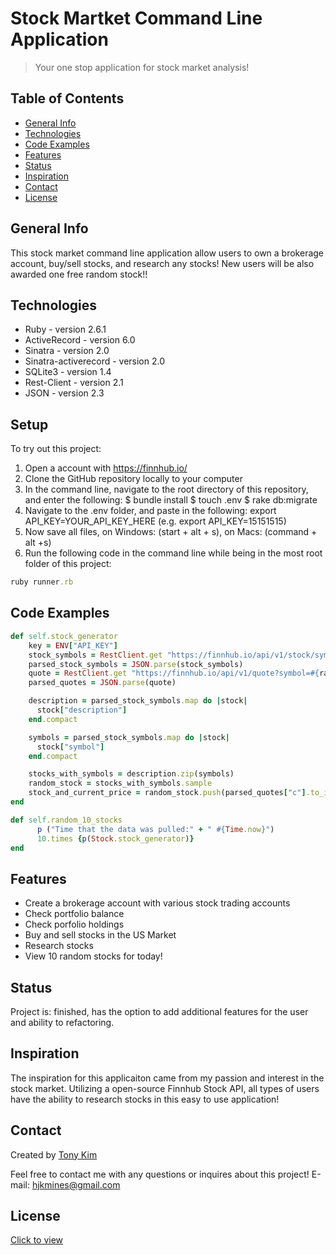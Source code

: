 # Stock Martket Command Line Application 
> Your one stop application for stock market analysis!

## Table of Contents 
* [General Info](#general-info)
* [Technologies](#technologies)
* [Code Examples](#code-examples)
* [Features](#features)
* [Status](#status)
* [Inspiration](#inspiration)
* [Contact](#contact)
* [License](#license)

## General Info 
This stock market command line application allow users to own a brokerage account, buy/sell stocks, and research any stocks! New users will be also awarded one free random stock!!

## Technologies
* Ruby - version 2.6.1
* ActiveRecord - version 6.0
* Sinatra - version 2.0
* Sinatra-activerecord - version 2.0
* SQLite3 - version 1.4
* Rest-Client - version 2.1
* JSON - version 2.3

## Setup 
To try out this project: 
1. Open a account with https://finnhub.io/
1. Clone the GitHub repository locally to your computer
1. In the command line, navigate to the root directory of this repository, and enter the following: 
  $ bundle install 
  $ touch .env 
  $ rake db:migrate
1. Navigate to the .env folder, and paste in the following: 
  export API_KEY=YOUR_API_KEY_HERE (e.g. export API_KEY=15151515)
1. Now save all files, on Windows: (start + alt + s), on Macs: (command + alt +s)
1. Run the following code in the command line while being in the most root folder of this project: 
```ruby
ruby runner.rb
```
## Code Examples
```ruby
def self.stock_generator 
    key = ENV["API_KEY"]
    stock_symbols = RestClient.get "https://finnhub.io/api/v1/stock/symbol?exchange=US&token=#{key}"
    parsed_stock_symbols = JSON.parse(stock_symbols)
    quote = RestClient.get "https://finnhub.io/api/v1/quote?symbol=#{random_stock[1]}&token=#{key}"
    parsed_quotes = JSON.parse(quote)

    description = parsed_stock_symbols.map do |stock|
      stock["description"]
    end.compact 

    symbols = parsed_stock_symbols.map do |stock|
      stock["symbol"]
    end.compact 

    stocks_with_symbols = description.zip(symbols)
    random_stock = stocks_with_symbols.sample 
    stock_and_current_price = random_stock.push(parsed_quotes["c"].to_i)
end 
```

```ruby
def self.random_10_stocks 
      p ("Time that the data was pulled:" + " #{Time.now}")
      10.times {p(Stock.stock_generator)}
end 
```

## Features
* Create a brokerage account with various stock trading accounts 
* Check portfolio balance
* Check porfolio holdings 
* Buy and sell stocks in the US Market 
* Research stocks 
* View 10 random stocks for today!

## Status
Project is: finished, has the option to add additional features for the user and ability to refactoring. 

## Inspiration
The inspiration for this applicaiton came from my passion and interest in the stock market. Utilizing a open-source Finnhub Stock API, all types of users have the ability to research stocks in this easy to use application!

## Contact
Created by [Tony Kim](https://www.linkedin.com/in/hyung-kim/)

Feel free to contact me with any questions or inquires about this project!
E-mail: hjkmines@gmail.com

## License
[Click to view](https://github.com/hjkmines/stock_market_application/blob/master/LICENSE)
